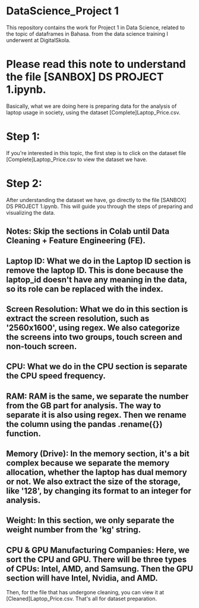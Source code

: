 # DataScience_Project 1
This repository contains the work for Project 1 in Data Science, related to the topic of dataframes in Bahasa. from the data science training I underwent at DigitalSkola.

# Please read this note to understand the file [SANBOX] DS PROJECT 1.ipynb.

Basically, what we are doing here is preparing data for the analysis of laptop usage in society, using the dataset [Complete]Laptop_Price.csv.

# Step 1:
If you're interested in this topic, the first step is to click on the dataset file [Complete]Laptop_Price.csv to view the dataset we have.

# Step 2:
After understanding the dataset we have, go directly to the file [SANBOX] DS PROJECT 1.ipynb. This will guide you through the steps of preparing and visualizing the data.

## Notes: Skip the sections in Colab until Data Cleaning + Feature Engineering (FE).

## Laptop ID: What we do in the Laptop ID section is remove the laptop ID. This is done because the laptop_id doesn't have any meaning in the data, so its role can be replaced with the index.

## Screen Resolution: What we do in this section is extract the screen resolution, such as '2560x1600', using regex. We also categorize the screens into two groups, touch screen and non-touch screen.

## CPU: What we do in the CPU section is separate the CPU speed frequency.

## RAM: RAM is the same, we separate the number from the GB part for analysis. The way to separate it is also using regex. Then we rename the column using the pandas .rename({}) function.

## Memory (Drive): In the memory section, it's a bit complex because we separate the memory allocation, whether the laptop has dual memory or not. We also extract the size of the storage, like '128', by changing its format to an integer for analysis.

## Weight: In this section, we only separate the weight number from the 'kg' string.

## CPU & GPU Manufacturing Companies: Here, we sort the CPU and GPU. There will be three types of CPUs: Intel, AMD, and Samsung. Then the GPU section will have Intel, Nvidia, and AMD.

Then, for the file that has undergone cleaning, you can view it at [Cleaned]Laptop_Price.csv. That's all for dataset preparation.
